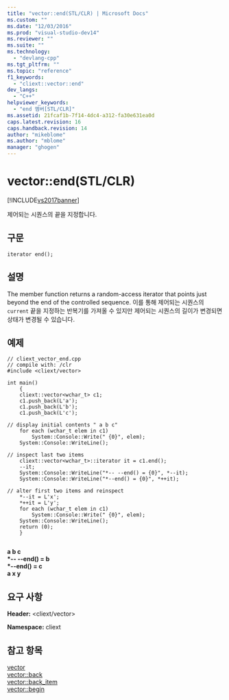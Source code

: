 ```yaml
---
title: "vector::end(STL/CLR) | Microsoft Docs"
ms.custom: ""
ms.date: "12/03/2016"
ms.prod: "visual-studio-dev14"
ms.reviewer: ""
ms.suite: ""
ms.technology: 
  - "devlang-cpp"
ms.tgt_pltfrm: ""
ms.topic: "reference"
f1_keywords: 
  - "cliext::vector::end"
dev_langs: 
  - "C++"
helpviewer_keywords: 
  - "end 멤버[STL/CLR]"
ms.assetid: 21fcaf1b-7f14-4dc4-a312-fa30e631ea0d
caps.latest.revision: 16
caps.handback.revision: 14
author: "mikeblome"
ms.author: "mblome"
manager: "ghogen"
---
```

# vector::end(STL/CLR)
[!INCLUDE[vs2017banner](../assembler/inline/includes/vs2017banner.md)]

제어되는 시퀀스의 끝을 지정합니다.  
  
## 구문  
  
```  
iterator end();  
```  
  
## 설명  
 The member function returns a random\-access iterator that points just beyond the end of the controlled sequence.  이를 통해 제어되는 시퀀스의 `current` 끝을 지정하는 반복기를 가져올 수 있지만 제어되는 시퀀스의 길이가 변경되면 상태가 변경될 수 있습니다.  
  
## 예제  
  
```  
// cliext_vector_end.cpp   
// compile with: /clr   
#include <cliext/vector>   
  
int main()   
    {   
    cliext::vector<wchar_t> c1;   
    c1.push_back(L'a');   
    c1.push_back(L'b');   
    c1.push_back(L'c');   
  
// display initial contents " a b c"   
    for each (wchar_t elem in c1)   
        System::Console::Write(" {0}", elem);   
    System::Console::WriteLine();   
  
// inspect last two items   
    cliext::vector<wchar_t>::iterator it = c1.end();   
    --it;   
    System::Console::WriteLine("*-- --end() = {0}", *--it);   
    System::Console::WriteLine("*--end() = {0}", *++it);   
  
// alter first two items and reinspect   
    *--it = L'x';   
    *++it = L'y';   
    for each (wchar_t elem in c1)   
        System::Console::Write(" {0}", elem);   
    System::Console::WriteLine();   
    return (0);   
    }  
  
```  
  
  **a b c**  
**\*\-\- \-\-end\(\) \= b**  
**\*\-\-end\(\) \= c**  
 **a x y**   
## 요구 사항  
 **Header:** \<cliext\/vector\>  
  
 **Namespace:** cliext  
  
## 참고 항목  
 [vector](../dotnet/vector-stl-clr.md)   
 [vector::back](../dotnet/vector-back-stl-clr.md)   
 [vector::back\_item](../dotnet/vector-back-item-stl-clr.md)   
 [vector::begin](../dotnet/vector-begin-stl-clr.md)